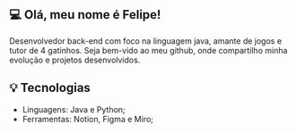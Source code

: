 ## 💻 Olá, meu nome é Felipe!
Desenvolvedor back-end com foco na linguagem java, amante de jogos e tutor de 4 gatinhos. Seja bem-vido ao meu github, onde compartilho minha evolução e projetos desenvolvidos. 

## 💡 Tecnologias
- Linguagens: Java e Python;
- Ferramentas: Notion, Figma e Miro;
